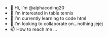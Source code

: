 - 👋 Hi, I’m @alphacoding20
- 👀 I’m interested in table tennis
- 🌱 I’m currently learning to code html
- 💞️ I’m looking to collaborate on...nothing jejej
- 📫 How to reach me ...

<!---
alphacoding20/alphacoding20 is a ✨ special ✨ repository because its `README.md` (this file) appears on your GitHub profile.
You can click the Preview link to take a look at your changes.
--->
